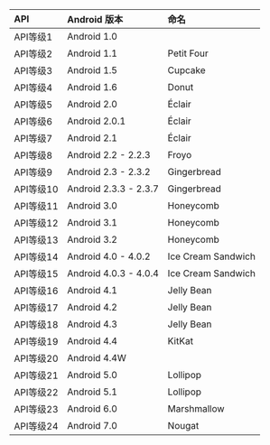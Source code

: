 |API|Android 版本|命名
|:--|:--|:--|
API等级1|Android 1.0|
API等级2|Android 1.1|Petit Four
API等级3|Android 1.5|Cupcake
API等级4|Android 1.6|Donut
API等级5|Android 2.0|Éclair
API等级6|Android 2.0.1|Éclair
API等级7|Android 2.1|Éclair
API等级8|Android 2.2 - 2.2.3|Froyo
API等级9|Android 2.3 - 2.3.2|Gingerbread
API等级10|Android 2.3.3 - 2.3.7|Gingerbread
API等级11|Android 3.0|Honeycomb
API等级12|Android 3.1|Honeycomb
API等级13|Android 3.2|Honeycomb
API等级14|Android 4.0 - 4.0.2|Ice Cream Sandwich
API等级15|Android 4.0.3 - 4.0.4|Ice Cream Sandwich
API等级16|Android 4.1|Jelly Bean
API等级17|Android 4.2|Jelly Bean
API等级18|Android 4.3|Jelly Bean
API等级19|Android 4.4|KitKat
API等级20|Android 4.4W
API等级21|Android 5.0|Lollipop
API等级22|Android 5.1|Lollipop
API等级23|Android 6.0|Marshmallow
API等级24|Android 7.0|Nougat